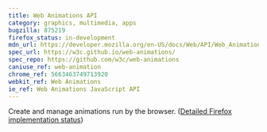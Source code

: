 ```yaml
---
title: Web Animations API
category: graphics, multimedia, apps
bugzilla: 875219
firefox_status: in-development
mdn_url: https://developer.mozilla.org/en-US/docs/Web/API/Web_Animations_API
spec_url: https://w3c.github.io/web-animations/
spec_repo: https://github.com/w3c/web-animations
caniuse_ref: web-animation
chrome_ref: 5663463749713920
webkit_ref: Web Animations
ie_ref: Web Animations JavaScript API
---
```


Create and manage animations run by the browser. ([Detailed Firefox
implementation status](https://birtles.github.io/areweanimatedyet/))
